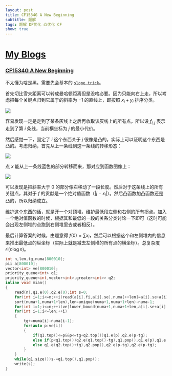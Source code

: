 ```yaml
---
layout: post
title: CF1534G A New Beginning
subtitle: 题解
tags: 题解 DP优化 凸优化 CF
show: true
---
```


# [My Blogs](https://www.cnblogs.com/WrongAnswer90/p/18240435)

### [CF1534G A New Beginning](https://www.luogu.com.cn/problem/CF1534G)

不太懂为啥是黑。需要先会基本的 [`slope trick`](https://www.luogu.com.cn/problem/P4597)。

首先切比雪夫距离可以转成曼哈顿距离但是没啥必要。因为只能向右上走，所以考虑把每个关键点归到它属于的斜率为 $-1$ 的直线上，即按照 $x_i+y_i$ 排序分类。

![](https://s2.loli.net/2024/06/10/nuYByiNWr4cEK6Q.png)

容易发现一定是走到了某条灰线上之后再收取该灰线上的所有点。所以设 $f_{i,j}$ 表示走到了第 $i$ 条线，当前横坐标为 $j$ 的最小代价。

然后感觉一下，固定了 $i$ 这个东西关于 $j$ 很像是凸的。实际上可以证明这个东西是凸的。考虑归纳，首先从上一条线到这一条线的转移形态：

![](https://s2.loli.net/2024/06/10/cy5LuNZj7d8DpIW.png)

点 $x$ 能从上一条线蓝色的部分转移而来，那对应到函数图像上：

![](https://s2.loli.net/2024/06/10/tgNYJMHo1GcEj8u.png)

可以发现是把斜率大于 $0$ 的部分像右移动了一段长度。然后对于这条线上的所有关键点，其对于 $f$ 的贡献是一个绝对值函数（$|j-x_i|$）。然后凸函数加凸函数还是凸的，所以归纳成立。

维护这个东西的话，就是开一个对顶堆，维护最低段左侧和右侧的所有拐点。加入一个绝对值函数的时候，根据其和最低的一段的关系分类讨论一下即可（这时可能会出现左侧堆的点跑到右侧堆里去或者相反）。

最后计算答案的时候，由题意得 $f(0)=\sum x_i$，然后可以根据这个和左侧堆内的信息来推出最低点的纵坐标（实际上就是减去左侧堆的所有点的横坐标）。总复杂度 $\mathcal O(n\log n)$。

```cpp
int n,len,tg,numa[800010];
pii a[800010];
vector<int> ve[800010];
priority_queue<int> q1;
priority_queue<int,vector<int>,greater<int>> q2;
inline void mian()
{
	read(n),q1.e(0),q2.e(0);int s=0;
	for(int i=1;i<=n;++i)read(a[i].fi,a[i].se),numa[++len]=a[i].se+a[i].fi,s+=a[i].fi;
	sort(numa+1,numa+1+len),len=unique(numa+1,numa+1+len)-numa-1;
	for(int i=1;i<=n;++i)ve[lower_bound(numa+1,numa+1+len,a[i].se+a[i].fi)-numa].eb(a[i].fi);
	for(int i=1;i<=len;++i)
	{
		tg+=numa[i]-numa[i-1];
		for(auto p:ve[i])
		{
			if(q1.top()<=p&&p<=tg+q2.top())q1.e(p),q2.e(p-tg);
			else if(p<q1.top())q2.e(q1.top()-tg),q1.pop(),q1.e(p),q1.e(p);
			else q1.e(q2.top()+tg),q2.pop(),q2.e(p-tg),q2.e(p-tg);
		}
	}
	while(q1.size())s-=q1.top(),q1.pop();
	write(s);
}
```